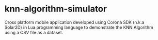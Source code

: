 # knn-algorithm-simulator
 Cross platform mobile application developed using Corona SDK (n.k.a Solar2D) in Lua programming language to demonstrate the KNN Algorithm using a CSV file as a dataset.
